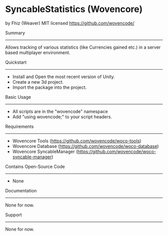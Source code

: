 SyncableStatistics (Wovencore)
==========================================================================================
by Fhiz (Weaver)
MIT licensed
https://github.com/wovencode/

Summary
- - - - - - - - - - - - - - - - - - - - - - - - - - - - - - - - - - - - - - - - - - - - - 
Allows tracking of various statistics (like Currencies gained etc.) in a server based
multiplayer environment.

Quickstart
- - - - - - - - - - - - - - - - - - - - - - - - - - - - - - - - - - - - - - - - - - - - - 
* Install and Open the most recent version of Unity.
* Create a new 3d project.
* Import the package into the project.

Basic Usage
- - - - - - - - - - - - - - - - - - - - - - - - - - - - - - - - - - - - - - - - - - - - - 
* All scripts are in the "wovencode" namespace
* Add "using wovencode;" to your script headers.

Requirements
- - - - - - - - - - - - - - - - - - - - - - - - - - - - - - - - - - - - - - - - - - - - - 
* Wovencore Tools (https://github.com/wovencode/woco-tools)
* Wovencore Database (https://github.com/wovencode/woco-database)
* Wovencore SyncableManager (https://github.com/wovencode/woco-syncable-manager)

Contains Open-Source Code
- - - - - - - - - - - - - - - - - - - - - - - - - - - - - - - - - - - - - - - - - - - - - 
* None

Documentation
- - - - - - - - - - - - - - - - - - - - - - - - - - - - - - - - - - - - - - - - - - - - - 
None for now.

Support
- - - - - - - - - - - - - - - - - - - - - - - - - - - - - - - - - - - - - - - - - - - - - 
None for now.